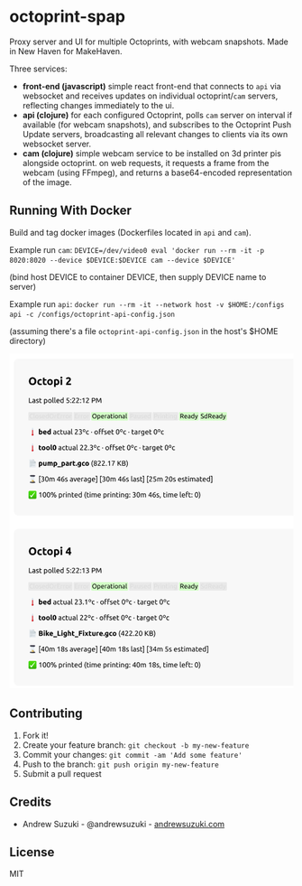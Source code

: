# octoprint-spap

Proxy server and UI for multiple Octoprints, with webcam snapshots. Made in New Haven for MakeHaven.

Three services:
* **front-end (javascript)** simple react front-end that connects to `api` via websocket and receives updates on individual octoprint/`cam` servers, reflecting changes immediately to the ui.
* **api (clojure)** for each configured Octoprint, polls `cam` server on interval if available (for webcam snapshots), and subscribes to the Octoprint Push Update servers, broadcasting all relevant changes to clients via its own websocket server.
* **cam (clojure)** simple webcam service to be installed on 3d printer pis alongside octoprint. on web requests, it requests a frame from the webcam (using FFmpeg), and returns a base64-encoded representation of the image.

## Running With Docker

Build and tag docker images (Dockerfiles located in `api` and `cam`).

Example run `cam`: `DEVICE=/dev/video0 eval 'docker run --rm -it -p 8020:8020 --device $DEVICE:$DEVICE cam --device $DEVICE'`

(bind host DEVICE to container DEVICE, then supply DEVICE name to server)

Example run `api`: `docker run --rm -it --network host -v $HOME:/configs api -c /configs/octoprint-api-config.json`

(assuming there's a file `octoprint-api-config.json` in the host's $HOME directory)

![octoprint proxy screenshot](screenshot.png)

## Contributing

1. Fork it!
2. Create your feature branch: `git checkout -b my-new-feature`
3. Commit your changes: `git commit -am 'Add some feature'`
4. Push to the branch: `git push origin my-new-feature`
5. Submit a pull request

## Credits

* Andrew Suzuki - @andrewsuzuki - [andrewsuzuki.com](http://andrewsuzuki.com)

## License

MIT
